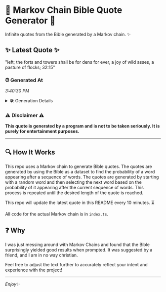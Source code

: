 # 📖 Markov Chain Bible Quote Generator 📖

Infinite quotes from the Bible generated by a Markov chain. ✨

## ✨ Latest Quote ✨
"left; the forts and towers shall be for dens for ever, a joy of wild asses, a pasture of flocks; 32:15"

### ⏰ Generated At
*3:40:30 PM*

<details>
    <summary>🛠️ Generation Details</summary>
    <p>
        <strong>🌱 Seed:</strong> left;<br>
        <strong>🔄 Iterations:</strong> 20<br>
        <strong>📜 Context History:</strong><br>[ left; ]: the<br>[ left;, the ]: forts<br>[ left;, the, forts ]: and<br>[ left;, the, forts, and ]: towers<br>[ left;, the, forts, and, towers ]: shall<br>[ left;, the, forts, and, towers, shall ]: be<br>[ the, forts, and, towers, shall, be ]: for<br>[ forts, and, towers, shall, be, for ]: dens<br>[ and, towers, shall, be, for, dens ]: for<br>[ towers, shall, be, for, dens, for ]: ever,<br>[ shall, be, for, dens, for, ever, ]: a<br>[ be, for, dens, for, ever,, a ]: joy<br>[ for, dens, for, ever,, a, joy ]: of<br>[ dens, for, ever,, a, joy, of ]: wild<br>[ for, ever,, a, joy, of, wild ]: asses,<br>[ ever,, a, joy, of, wild, asses, ]: a<br>[ a, joy, of, wild, asses,, a ]: pasture<br>[ joy, of, wild, asses,, a, pasture ]: of<br>[ of, wild, asses,, a, pasture, of ]: flocks;<br>[ wild, asses,, a, pasture, of, flocks; ]: 32:15<br>
    </p>
</details>

### ⚠️ Disclaimer ⚠️
**This quote is generated by a program and is not to be taken seriously. It is purely for entertainment purposes.**

---

## 🔍 How It Works

This repo uses a Markov chain to generate Bible quotes. The quotes are generated by using the Bible as a dataset to find the probability of a word appearing after a sequence of words. The quotes are generated by starting with a random word and then selecting the next word based on the probability of it appearing after the current sequence of words. This process is repeated until the desired length of the quote is reached.

This repo will update the latest quote in this README every 10 minutes. ⏳

All code for the actual Markov chain is in `index.ts`.

## ❓ Why

I was just messing around with Markov Chains and found that the Bible surprisingly yielded good results when prompted. 
It was suggested by a friend, and I am in no way christian.

Feel free to adjust the text further to accurately reflect your intent and experience with the project!

---

*Enjoy*✨
